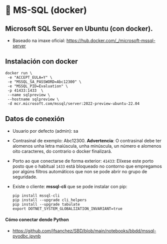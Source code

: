 # 🧾 MS-SQL (docker)

## Microsoft SQL Server en Ubuntu (con docker).

 - Baseado na imaxe oficial: <https://hub.docker.com/_/microsoft-mssql-server>

## Instalación con docker
~~~~
docker run \
 -e "ACCEPT_EULA=Y" \
 -e "MSSQL_SA_PASSWORD=Abc12300" \
 -e "MSSQL_PID=Evaluation" \
 -p 41433:1433  \
 --name sqlpreview \
 --hostname sqlpreview \
 -d mcr.microsoft.com/mssql/server:2022-preview-ubuntu-22.04
~~~~

## Datos de conexión

- Usuario por defecto (admin): sa
- Contrasinal de exemplo: Abc12300. **Advertencia**: O contrasinal debe ter alomenos unha letra maiúscula, unha minúscula, un número e alomenos oito caracteres, do contrario o docker finalizará.
- Porto ao que conectarse de forma exterior: `41433`: Elíxese este porto posto que o habitual `1433` está bloqueado no contorno que empregamos por algúns filtros automáticos que non se pode abrir no grupo de seguridade.
- Existe o cliente: **mssql-cli** que se pode instalar con pip:

    ~~~~
    pip install mssql-cli
    pip install --upgrade cli_helpers
    pip install --upgrade tabulate
    export DOTNET_SYSTEM_GLOBALIZATION_INVARIANT=true
    ~~~~

#### Cómo conectar dende Python

- <https://github.com/jfsanchez/SBD/blob/main/notebooks/bbdd/mssql-pyodbc.ipynb>
